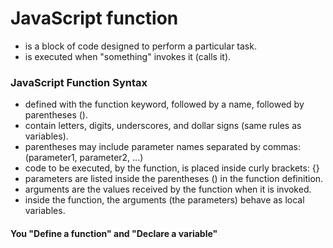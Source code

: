 # JavaScript function 
- is a block of code designed to perform a particular task.
- is executed when "something" invokes it (calls it).


### JavaScript Function Syntax
- defined with the function keyword, followed by a name, followed by parentheses ().
- contain letters, digits, underscores, and dollar signs (same rules as variables).
- parentheses may include parameter names separated by commas:
(parameter1, parameter2, ...)
- code to be executed, by the function, is placed inside curly brackets: {}
- parameters are listed inside the parentheses () in the function definition.
- arguments are the values received by the function when it is invoked.
- inside the function, the arguments (the parameters) behave as local variables.

#### You "Define a function" and "Declare a variable"

